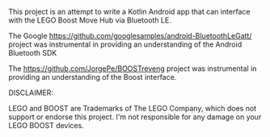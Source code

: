 This project is an attempt to write a Kotlin Android app that can interface with the LEGO Boost Move Hub via Bluetooth LE.

The Google https://github.com/googlesamples/android-BluetoothLeGatt/ project was instrumental in providing an understanding of the Android Bluetooth SDK

The https://github.com/JorgePe/BOOSTreveng project was instrumental in providing an understanding of the Boost interface.

DISCLAIMER:

LEGO and BOOST are Trademarks of The LEGO Company, which does not support or endorse this project. I'm not responsible for any damage on your LEGO BOOST devices.